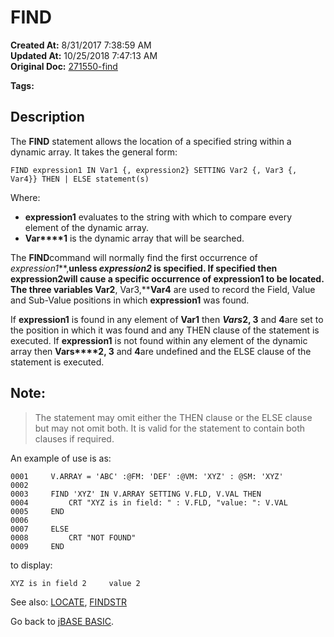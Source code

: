 # FIND

**Created At:** 8/31/2017 7:38:59 AM  
**Updated At:** 10/25/2018 7:47:13 AM  
**Original Doc:** [271550-find](https://docs.jbase.com/36868-jbase-basic/271550-find)  

**Tags:**
<badge text='string operations' vertical='middle' />
<badge text='dynamic arrays' vertical='middle' />

## Description

The **FIND** statement allows the location of a specified string within a dynamic array. It takes the general form:

```
FIND expression1 IN Var1 {, expression2} SETTING Var2 {, Var3 {, Var4}} THEN | ELSE statement(s)
```

Where:

- **expression1** evaluates to the string with which to compare every element of the dynamic array.
- **Var****1** is the dynamic array that will be searched.


The **FIND**command will normally find the first occurrence of *expression1***,**unless *expression2* is specified. If specified then **expression2**will cause a specific occurrence of **expression1** to be located. The three variables **Var2****, Var3,****Var4** are used to record the Field, Value and Sub-Value positions in which **expression1** was found.

If **expression1** is found in any element of **Var1** then ***Vars*****2, 3** and **4**are set to the position in which it was found and any THEN clause of the statement is executed. If **expression1** is not found within any element of the dynamic array then **Vars****2, 3** and **4**are undefined and the ELSE clause of the statement is executed.

## Note:


> The statement may omit either the THEN clause or the ELSE clause but may not omit both. It is valid for the statement to contain both clauses if required.


An example of use is as:

```
0001     V.ARRAY = 'ABC' :@FM: 'DEF' :@VM: 'XYZ' : @SM: 'XYZ'
0002
0003     FIND 'XYZ' IN V.ARRAY SETTING V.FLD, V.VAL THEN
0004         CRT "XYZ is in field: " : V.FLD, "value: ": V.VAL
0005     END
0006
0007     ELSE
0008         CRT "NOT FOUND"
0009     END
```

to display:

```
XYZ is in field 2     value 2
```



See also: [LOCATE](276937-locate), [FINDSTR](272273-findstr)

Go back to [jBASE BASIC](263498-jbase-basic).
